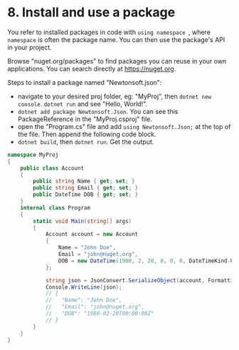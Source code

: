 # 8. Install and use a package
You refer to installed packages in code with `using namespace `, where `namespace` is often the package name. You can then use the package's API in your project.

Browse "nuget.org/packages" to find packages you can reuse in your own applications. You can search directly at https://nuget.org. 

Steps to install a package named "Newtonsoft.json":
- navigate to your desired proj folder, eg: "MyProj", then `dotnet new console`. `dotnet run` and see "Hello, World!". 
- `dotnet add package Newtonsoft.Json`. You can see this PackageReference in the "MyProj.csproj" file. 
- open the "Program.cs" file and add `using Newtonsoft.Json;` at the top of the file. Then append the following code block. 
- `dotnet build`, then `dotnet run`. Get the output. 

```cs
namespace MyProj
{
    public class Account
    {
        public string Name { get; set; }
        public string Email { get; set; }
        public DateTime DOB { get; set; }
    }
    internal class Program
    {
        static void Main(string[] args)
        {
            Account account = new Account
            {
                Name = "John Doe",
                Email = "john@nuget.org",
                DOB = new DateTime(1980, 2, 20, 0, 0, 0, DateTimeKind.Utc),
            };

            string json = JsonConvert.SerializeObject(account, Formatting.Indented);
            Console.WriteLine(json);
            // {
            //   "Name": "John Doe",
            //   "Email": "john@nuget.org",
            //   "DOB": "1980-02-20T00:00:00Z"
            // }
        }
    }
}
```


















